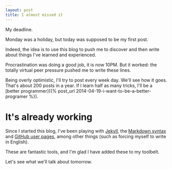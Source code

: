 ```yaml
---
layout: post
title: I almost missed it
---
```


My deadline. 

Monday was a holiday, but today was supposed to be my first post.

Indeed, the idea is to use this blog to push me to discover and then write about things I've learned and experienced.

Procrastination was doing a good job, it is now 10PM. But it worked: the totally virtual peer pressure pushed me to write these lines.

Being overly optimistic, I'll try to post every week day. We'll see how it goes. That's about 200 posts in a year. If I learn half as many tricks, I'll be a [better programmer]({% post_url 2014-04-19-i-want-to-be-a-better-programer %}).

# It's already working

Since I started this blog, I've been playing with [Jekyll](http://jekyllrb.com/), the [Markdown syntax](https://daringfireball.net/projects/markdown/) and [GitHub user pages](https://help.github.com/articles/user-organization-and-project-pages), among other things (such as forcing myself to write in English).

These are fantastic tools, and I'm glad I have added these to my toolbelt.

Let's see what we'll talk about tomorrow.
